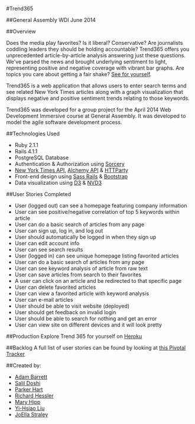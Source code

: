 #Trend365

##General Assembly WDI June 2014

##Overview

Does the media play favorites? Is it liberal? Conservative? Are journalists coddling leaders they should be holding accountable?
Trend365 offers you unprecedented article-by-article analysis answering just these questions. We've parsed the news and brought underlying sentiment to light, representing positive and negative coverage with vibrant bar graphs.
Are topics you care about getting a fair shake? [See for yourself](http://trend365.herokuapp.com/ "See for yourself").

Trend365 is a web application that allows users to enter search terms and see related New York Times articles along with a graph visualization that displays negative and positive sentiment trends relating to those keywords.

Trend365 was developed for a group project for the April 2014 Web Development Immersive course at General Assembly. It was developed to model the agile software development process.

##Technologies Used
* Ruby 2.1.1
* Rails 4.1.1
* PostgreSQL Database
* Authentication & Authorization using [Sorcery](https://github.com/NoamB/sorcery "Sorcery")
* [New York Times API](http://developer.nytimes.com/docs/read/article_search_api_v2 "New York Times API"), [Alchemy API](http://www.alchemyapi.com/api/keyword/sentiment.html "Alchemy API") & [HTTParty](https://github.com/jnunemaker/httparty "HTTParty")
* Front-end design using [Sass Rails](https://github.com/rails/sass-rails "Sass") & [Bootstrap](http://getbootstrap.com/ "Bootstrap")
* Data visualization using [D3](http://d3js.org/ "D3") & [NVD3](http://nvd3.org/ "NVD3")

##User Stories Completed
* User (logged out) can see a homepage featuring company information
* User can see positive/negative correlation of top 5 keywords within article
* User can do a basic search of articles from any page
* User can sign up, log in, and log out
* User should automatically be logged in when they sign up
* User can edit account info
* User can see search results
* User (logged in) can see unique homepage listing favorited articles
* User can do a basic search of articles from any page
* User can see keyword analysis of article from raw text
* User can save articles from search to their favorites
* A user can click on an article and be redirected to that specific page
* User can delete favorited articles
* User can view a favorited article with keyword analysis
* User can e-mail articles
* User should be able to visit website (deployed)
* User should get feedback on invalid login
* User should be able to search for nothing and get an error
* User can view site on different devices and it will look pretty


##Production
Explore Trend 365 for yourself on [Heroku](http://trend365.herokuapp.com/)

##Backlog
A full list of user stories can be found by looking at [this Pivotal Tracker](https://www.pivotaltracker.com/s/projects/1100676 "Pivotal Tracker")

##Created by:
* [Adam Barrett](www.github.com/ab75173 "Adam Barrett")
* [Salil Doshi](www.github.com/4S1D2 "Salil Doshi")
* [Parker Hart](www.github.com/parkerhart "Parker Hart")
* [Richard Hessler](www.github.com/richessler "Richard Hessler")
* [Mary Hipp](www.github.com/maryhipp "Mary Hipp")
* [Yi-Hsiao Liu](www.github.com/yihsiaol "Yi-Hsiao Liu")
* [JoElla Straley](www.github.com/joellastraley "JoElla Straley")



